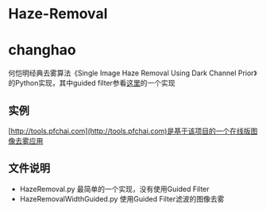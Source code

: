 # Haze-Removal
# changhao
何恺明经典去雾算法《Single Image Haze Removal Using Dark Channel Prior》的Python实现，其中guided filter参看[这里](https://github.com/nan86150/GuidedFilter)的一个实现

## 实例
[http://tools.pfchai.com](http://tools.pfchai.com)是基于该项目的一个在线版图像去雾应用

## 文件说明

 - HazeRemoval.py 最简单的一个实现，没有使用Guided Filter
 - HazeRemovalWidthGuided.py  使用Guided Filter滤波的图像去雾
